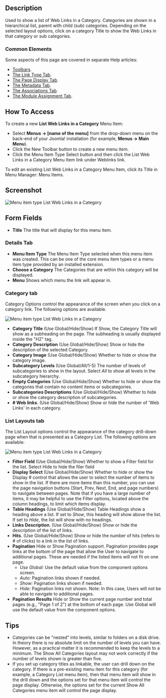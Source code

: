 <!-- Filename: Help4.x:Menus_Menu_Item_Weblink_Category / Display title: List Web Links in a Category -->

## Description

Used to show a list of Web Links in a Category. Categories are shown in
a hierarchical list, parent with child (sub) categories. Depending on
the selected layout options, click on a category Title to show the Web
Links in that category or sub categories.

### Common Elements

Some aspects of this page are covered in separate Help articles:

* [Toolbars](jdocmanual?article=help/common-elements/toolbars).
* [The Link Type Tab](jdocmanual?article=help/menu-items-common/menu-item-link-type).
* [The Page Display Tab](jdocmanual?article=help/menu-items-common/menu-item-page-display).
* [The Metadata Tab](jdocmanual?article=help/menu-items-common/menu-item-metadata).
* [The Associations Tab](jdocmanual?article=help/common-elements/edit-associations).
* [The Module Assignment Tab](jdocmanual?article=help/menu-items-common/menu-item-module-assignment).

## How To Access

To create a new **List Web Links in a Category** Menu Item:

- Select **Menus → \[name of the menu\]** from the drop-down menu on
  the back-end of your Joomla! installation (for example,
  **Menus → Main Menu**).
- Click the New Toolbar button to create a new menu item.
- Click the Menu Item Type Select button and then click
  the List Web Links in a Category Menu Item link under Weblinks link.

To edit an existing List Web Links in a Category Menu Item, click its
Title in Menu Manager: Menu Items.

## Screenshot

![Menu item type List Web Links in a Category](../../../en/images/menu-items/weblinks-list-web-links-in-a-category-details-tab.png)

## Form Fields

- **Title** The title that will display for this menu item.

### Details Tab

- **Menu Item Type** The Menu Item Type selected when this menu item
  was created. This can be one of the core menu item types or a menu
  item type provided by an installed extension.
- **Choose a Category** The Categories that are within this category
  will be displayed.
- **Menu** Shows which menu the link will appear in.

### Category tab

Category Options control the appearance of the screen when you click on
a category link. The following options are available.

![Menu item type List Web Links in a Category](../../../en/images/menu-items/weblinks-list-web-links-in-a-category-category-tab.png)

- **Category Title** (Use Global/Hide/Show) If Show, the Category Title
  will show as a subheading on the page. The subheading is usually
  displayed inside the "H2" tag.
- **Category Description** (Use Global/Hide/Show) Show or hide the
  description of the selected Category.
- **Category Image** (Use Global/Hide/Show) Whether to hide or show the
  category image.
- **Subcategory Levels** (Use Global/All/1-5) The number of levels of
  subcategories to show in the layout. Select *All* to show all levels
  in the subcategory hierarchy.
- **Empty Categories** (Use Global/Hide/Show) Whether to hide or show
  the categories that contain no content items or subcategories.
- **Subcategories Descriptions** (Use Global/Hide/Show) Whether to hide
  or show the category description of subcategories.
- **\# Web links**. (Use Global/Hide/Show) Show or hide the number of
  'Web Links' in each category.

### List Layouts tab

The List Layout options control the appearance of the category
drill-down page when that is presented as a Category List. The following
options are available:

![Menu item type List Web Links in a Category](../../../en/images/menu-items/weblinks-list-web-links-in-a-category-list-layouts-tab.png)

- **Filter Field** (Use Global/Hide/Show) Whether to show a Filter
  field for the list. Select Hide to hide the filer field
- **Display Select** (Use Global/Hide/Show) Whether to hide or show the
  Display \# control that allows the user to select the number of items
  to show in the list.
    If there are more items than this number, you can use the page
    navigation buttons (Start, Prev, Next, End, and page numbers) to
    navigate between pages. Note that if you have a large number of items,
    it may be helpful to use the Filter options, located above the column
    headings, to limit which items display.
- **Table Headings** (Use Global/Hide/Show) Table Headings show a
  heading above a list.
    If set to *Show*, this heading will show above the list. If set to
    *Hide*, the list will show with no headings.
- **Links Description**. (Use Global/Hide/Show) Show or hide the
  description of the list of links.
- **Hits**. (Use Global/Hide/Show) Show or hide the number of hits
  (refers to \# of clicks) to a link in the list of links.
- **Pagination** Hide or Show Pagination support. Pagination provides
  page links at the bottom of the page that allow the User to navigate
  to additional pages. These are needed if the listed items will not fit
  on one page.
    - *Use Global:* Use the default value from the component options screen.
    - *Auto:* Pagination links shown if needed.
    - *Show:* Pagination links shown if needed.
    - *Hide:* Pagination links not shown. Note: In this case, Users will not
      be able to navigate to additional pages.
- **Pagination Results** Hide or Show the current page number and total
  pages (e.g., "Page 1 of 2") at the bottom of each page. Use Global
  will use the default value from the component options.

## Tips

- Categories can be "nested" into levels, similar to folders on a disk
  drive. In theory there is no absolute limit on the number of levels
  you can have. However, as a practical matter it is recommended to keep
  the levels to a minimum. The Show All Categories layout may not work
  correctly if the number of levels shown is greater than five.
- If you set up category titles as linkable, the user can drill down on
  the category. If there is a pre-existing menu item for this category
  (for example, a Category List menu item), then that menu item will
  show in the drill down and the options set for that menu item will
  control the page display. Otherwise, the options set for the current
  Show All Categories menu item will control the page display.
